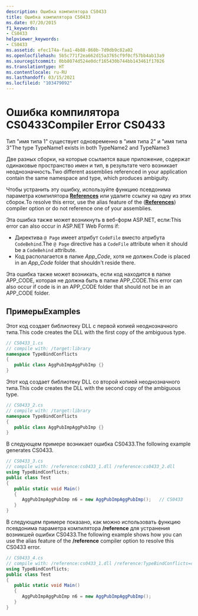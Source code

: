 ```yaml
---
description: Ошибка компилятора CS0433
title: Ошибка компилятора CS0433
ms.date: 07/20/2015
f1_keywords:
- CS0433
helpviewer_keywords:
- CS0433
ms.assetid: efec174a-faa1-4b88-860b-7d9db9c82a02
ms.openlocfilehash: 5b5c771f2ea662d15a3765cf9f0cf57bb4ab13a9
ms.sourcegitcommit: 0bb8074d524e0dcf165430b744bb143461f17026
ms.translationtype: HT
ms.contentlocale: ru-RU
ms.lasthandoff: 03/15/2021
ms.locfileid: "103479092"
---
```

# <a name="compiler-error-cs0433"></a><span data-ttu-id="400a2-103">Ошибка компилятора CS0433</span><span class="sxs-lookup"><span data-stu-id="400a2-103">Compiler Error CS0433</span></span>

<span data-ttu-id="400a2-104">Тип "имя типа 1" существует одновременно в "имя типа 2" и "имя типа 3"</span><span class="sxs-lookup"><span data-stu-id="400a2-104">The type TypeName1 exists in both TypeName2 and TypeName3</span></span>  
  
 <span data-ttu-id="400a2-105">Две разных сборки, на которые ссылается ваше приложение, содержат одинаковые пространство имен и тип, в результате чего возникает неоднозначность.</span><span class="sxs-lookup"><span data-stu-id="400a2-105">Two different assemblies referenced in your application contain the same namespace and type, which produces ambiguity.</span></span>  
  
 <span data-ttu-id="400a2-106">Чтобы устранить эту ошибку, используйте функцию псевдонима параметра компилятора [**References**](../compiler-options/inputs.md#references) или удалите ссылку на одну из этих сборок.</span><span class="sxs-lookup"><span data-stu-id="400a2-106">To resolve this error, use the alias feature of the ([**References**](../compiler-options/inputs.md#references)) compiler option or do not reference one of your assemblies.</span></span>  

<span data-ttu-id="400a2-107">Эта ошибка также может возникнуть в веб-форм ASP.NET, если:</span><span class="sxs-lookup"><span data-stu-id="400a2-107">This error can also occur in ASP.NET Web Forms if:</span></span>

* <span data-ttu-id="400a2-108">Директива `@ Page` имеет атрибут `CodeFile` вместо атрибута `CodeBehind`.</span><span class="sxs-lookup"><span data-stu-id="400a2-108">The `@ Page` directive has a `CodeFile` attribute when it should be a `CodeBehind` attribute.</span></span>
* <span data-ttu-id="400a2-109">Код располагается в папке *App_Code*, хотя не должен.</span><span class="sxs-lookup"><span data-stu-id="400a2-109">Code is placed in an *App_Code* folder that shouldn't reside there.</span></span>

 <span data-ttu-id="400a2-110">Эта ошибка также может возникать, если код находится в папке APP_CODE, которая не должна быть в папке APP_CODE.</span><span class="sxs-lookup"><span data-stu-id="400a2-110">This error can also occur if code is in an APP_CODE folder that should not be in an APP_CODE folder.</span></span>
  
## <a name="examples"></a><span data-ttu-id="400a2-111">Примеры</span><span class="sxs-lookup"><span data-stu-id="400a2-111">Examples</span></span>

 <span data-ttu-id="400a2-112">Этот код создает библиотеку DLL с первой копией неоднозначного типа.</span><span class="sxs-lookup"><span data-stu-id="400a2-112">This code creates the DLL with the first copy of the ambiguous type.</span></span>  
  
```csharp  
// CS0433_1.cs  
// compile with: /target:library  
namespace TypeBindConflicts
{  
   public class AggPubImpAggPubImp {}  
}  
```  
  
 <span data-ttu-id="400a2-113">Этот код создает библиотеку DLL со второй копией неоднозначного типа.</span><span class="sxs-lookup"><span data-stu-id="400a2-113">This code creates the DLL with the second copy of the ambiguous type.</span></span>  
  
```csharp  
// CS0433_2.cs  
// compile with: /target:library  
namespace TypeBindConflicts
{  
   public class AggPubImpAggPubImp {}  
}  
```  
  
 <span data-ttu-id="400a2-114">В следующем примере возникает ошибка CS0433.</span><span class="sxs-lookup"><span data-stu-id="400a2-114">The following example generates CS0433.</span></span>  
  
```csharp  
// CS0433_3.cs  
// compile with: /reference:cs0433_1.dll /reference:cs0433_2.dll  
using TypeBindConflicts;  
public class Test
{  
   public static void Main()
   {  
      AggPubImpAggPubImp n6 = new AggPubImpAggPubImp();   // CS0433  
   }  
}  
```  
  
 <span data-ttu-id="400a2-115">В следующем примере показано, как можно использовать функцию псевдонима параметра компилятора **/reference** для устранения возникшей ошибки CS0433.</span><span class="sxs-lookup"><span data-stu-id="400a2-115">The following example shows how you can use the alias feature of the **/reference** compiler option to resolve this CS0433 error.</span></span>  
  
```csharp  
// CS0433_4.cs  
// compile with: /reference:cs0433_1.dll /reference:TypeBindConflicts=cs0433_2.dll  
using TypeBindConflicts;  
public class Test
{  
   public static void Main()
   {  
      AggPubImpAggPubImp n6 = new AggPubImpAggPubImp();  
   }  
}  
```
